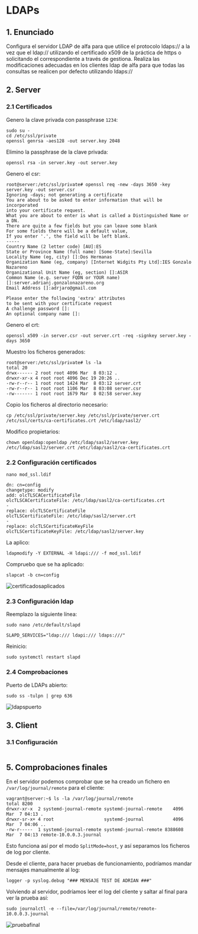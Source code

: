 # LDAPs

## 1. Enunciado

Configura el servidor LDAP de alfa para que utilice el protocolo ldaps:// a la vez que el ldap:// utilizando el certificado x509 de la práctica de https o solicitando el correspondiente a través de gestiona. Realiza las modificaciones adecuadas en los clientes ldap de alfa para que todas las consultas se realicen por defecto utilizando ldaps://

## 2. Server

### 2.1 Certificados

Genero la clave privada con passphrase `1234`:

```shell
sudo su -
cd /etc/ssl/private
openssl genrsa -aes128 -out server.key 2048
```

Elimino la passphrase de la clave privada:

```shell
openssl rsa -in server.key -out server.key
```

Genero el csr:

```shell
root@server:/etc/ssl/private# openssl req -new -days 3650 -key server.key -out server.csr
Ignoring -days; not generating a certificate
You are about to be asked to enter information that will be incorporated
into your certificate request.
What you are about to enter is what is called a Distinguished Name or a DN.
There are quite a few fields but you can leave some blank
For some fields there will be a default value,
If you enter '.', the field will be left blank.
-----
Country Name (2 letter code) [AU]:ES
State or Province Name (full name) [Some-State]:Sevilla
Locality Name (eg, city) []:Dos Hermanas
Organization Name (eg, company) [Internet Widgits Pty Ltd]:IES Gonzalo Nazareno
Organizational Unit Name (eg, section) []:ASIR
Common Name (e.g. server FQDN or YOUR name) []:server.adrianj.gonzalonazareno.org
Email Address []:adrjaro@gmail.com

Please enter the following 'extra' attributes
to be sent with your certificate request
A challenge password []:
An optional company name []:
```

Genero el crt:

```shell
openssl x509 -in server.csr -out server.crt -req -signkey server.key -days 3650
```

Muestro los ficheros generados:

```shell
root@server:/etc/ssl/private# ls -la
total 20
drwx------ 2 root root 4096 Mar  8 03:12 .
drwxr-xr-x 4 root root 4096 Dec 19 20:26 ..
-rw-r--r-- 1 root root 1424 Mar  8 03:12 server.crt
-rw-r--r-- 1 root root 1106 Mar  8 03:08 server.csr
-rw------- 1 root root 1679 Mar  8 02:58 server.key
```

Copio los ficheros al directorio necesario:

```shell
cp /etc/ssl/private/server.key /etc/ssl/private/server.crt /etc/ssl/certs/ca-certificates.crt /etc/ldap/sasl2/
```

Modifico propietarios:

```shell
chown openldap:openldap /etc/ldap/sasl2/server.key /etc/ldap/sasl2/server.crt /etc/ldap/sasl2/ca-certificates.crt
```

### 2.2 Configuración certificados

```shell
nano mod_ssl.ldif
```

```shell
dn: cn=config
changetype: modify
add: olcTLSCACertificateFile
olcTLSCACertificateFile: /etc/ldap/sasl2/ca-certificates.crt
-
replace: olcTLSCertificateFile
olcTLSCertificateFile: /etc/ldap/sasl2/server.crt
-
replace: olcTLSCertificateKeyFile
olcTLSCertificateKeyFile: /etc/ldap/sasl2/server.key
```

La aplico:

```shell
ldapmodify -Y EXTERNAL -H ldapi:/// -f mod_ssl.ldif
```

Compruebo que se ha aplicado:

```shell
slapcat -b cn=config
```

![certificadosaplicados](https://i.imgur.com/I5s3MNw.png)

### 2.3 Configuración ldap

Reemplazo la siguiente línea:

```shell
sudo nano /etc/default/slapd
```

```shell
SLAPD_SERVICES="ldap:/// ldapi:/// ldaps:///"
```

Reinicio:

```shell
sudo systemctl restart slapd
```

### 2.4 Comprobaciones

Puerto de LDAPs abierto:

```shell
sudo ss -tulpn | grep 636
```

![ldapspuerto](https://i.imgur.com/WXkopWr.png)
























## 3. Client

### 3.1 Configuración

```shell

```



































## 5. Comprobaciones finales

En el servidor podemos comprobar que se ha creado un fichero en `/var/log/journal/remote` para el cliente:

```shell
vagrant@server:~$ ls -la /var/log/journal/remote
total 8200
drwxr-xr-x  2 systemd-journal-remote systemd-journal-remote    4096 Mar  7 04:13 .
drwxr-sr-x+ 4 root                   systemd-journal           4096 Mar  7 04:06 ..
-rw-r-----  1 systemd-journal-remote systemd-journal-remote 8388608 Mar  7 04:13 remote-10.0.0.3.journal
```

Esto funciona así por el modo `SplitMode=host`, y así separamos los ficheros de log por cliente.

Desde el cliente, para hacer pruebas de funcionamiento, podríamos mandar mensajes manualmente al log:

```shell
logger -p syslog.debug "### MENSAJE TEST DE ADRIAN ###"
```

Volviendo al servidor, podríamos leer el log del cliente y saltar al final para ver la prueba así:

```shell
sudo journalctl -e --file=/var/log/journal/remote/remote-10.0.0.3.journal
```

![pruebafinal](https://i.imgur.com/uBZfcq9.png)
